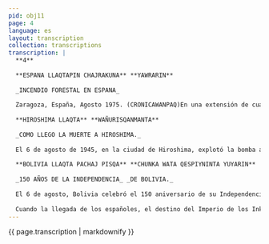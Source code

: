 ```yaml
---
pid: obj11
page: 4
language: es
layout: transcription
collection: transcriptions
transcription: |
  **4**
  
  **ESPANA LLAQTAPIN CHAJRAKUNA** **YAWRARIN**
  
  _INCENDIO FORESTAL EN ESPANA_
  
  Zaragoza, España, Agosto 1975. (CRONICAWANPAQ)En una extensión de cuatro mil hectáreas de cultivos y pinos, se ha declarado un incendio, dejando pérdidas que se valorizan en aproximadamente nueve millones de dólares. El incendio forestal que durante cuatro dias afectó la provincia de Zaragoza,y que ha dejado todo totalmente calcinado se habria producido a causa de una chispa eléctrica que se propagó rápidamente, debidio a los vientos existentes, de tal modo que prendió en los pinos y arrasó con los sembrios, llegando a amenazar a dos poblados de la comarca, cuyos habitantes fueron evacuados inmediatamente. A fin de sofocar el incendio, se han hecho presentes en la zona del siniestro Fuerzas del Ejército, bomberos y la Guardia Civil, asi como numerosos voluntarios. Este siniestro ha dejado enormes pérdidas en dinero y materiales cuyo monto aún no ha sido calculado, pero se descuenta que son grandes.
  
  **HIROSHIMA LLAQTA** **WAÑURISQANMANTA**
  
  _COMO LLEGO LA MUERTE A HIROSHIMA._
  
  El 6 de agosto de 1945, en la ciudad de Hiroshima, explotó la bomba atómica. Como producto de esa explosión. mas de doscientas mil personas perdieron la vida. En ese tiempo, se desarrollaba en el mundo la llamada Segunda Guerra Mundial, Estados Unidos, construyó una bomba, la bomba atomica, que la más mortifera de las bombas, la que causa más muertos. Esa bomba que incluso después de años de haber sido explotada sigue causando muertes en las personas que han recibido sus efectos. Su explosión se produce comro un rayo, tiene la luminosidad del relampago, y el calor que produce quema a toda la gente y las cosas que se encuentren en el lugar de explosión. Asi. Estados Unidos construyó esa bomba y sus gobernantes ordenaron que fuese soltada sobre la ciudad de Hiroshima, en Japón. A las ocho de la mañana del 6 de agosto de 1945, un avión cruzó la ciudad de Hiroshima y solto la bomba. Se produjo un resplandor de relampago y en ese momento mató a más de 80,000 personas, horriblemente quemadas, carbonizadas. Los sobrevivientes han ido muriendo paulatinamente, por los efectos nocivos de esta bomba y ya suman más de 200,000. Donde explota la bomba atomica, muere todo signo de vida, destruye todo lo que el hombre ha podido levantar y los sobrevivientes adquieren enfermedades incurables. Por eso, todos los pueblos debemos oponemos a la fabricición de esas bombas.
  
  **BOLIVIA LLAQTA PACHAJ PISQA** **CHUNKA WATA QESPIYNINTA YUYARIN**
  
  _150 AÑOS DE LA INDEPENDENCIA_ _DE BOLIVIA._
  
  El 6 de agosto, Bolivia celebró el 150 aniversario de su Independencia. Ese dia, hace 150 años, en 1825, Bolivia se erigió como nación libre e independiente. En sus actuales territorios, antiguamente se desarrollo una gran cultura, a ella conocemos con el nombre de cultura Aimara, o pueblo Aimara, ellos construyeron grandes edificaciones, que hasta hoy se mantienen en pie. Este pueblo se extendió a las orillas del Lago Titicaca, y su existencia se remonta a tiempos anteriores a los de los Inkas. Cuando la aparición de la Cultura Inka, y luego en la etapa de su desarrollo, llegaron hasta las zonas de asentamiento Aimara. Luego de enfrentamientos bélicos, los Inkas, se erigieron en vencedores y las poblaciones aimaras fueron integradas al Imperio del Taantinsuyo. A partir de entonces los Inkas señorearon en estas regiones, a las que se les denominó QOLLASUYO,
  
  Cuando la llegada de los españoles, el destino del Imperio de los Inkas, los arrastró también a ellos convirtiéndose en Colonia de España, en esta época a esta región se le conoció con el nombre del Alto Peru. En 1809, en la ciudad de La Paz, se levantó don Pedro Murillo, en contra de la Audiencia de Charcas, en claro gesto de rebeldia, pero en ese entonces gobemaba el Peru el Virrey don Femando de Abascal, quien ordenó al General Goyeneche, trasladarse al Alto Peru y sofocar la rebelión. El General Goyeneche, derrotó a los revolucionarios del Alto Peru, y aprehendió a Pedro Murillo, quien fue ajusticiado en la Plaza Principal de La Paz, como responsable del levantamiento. Cuando se proclamó la Independencia del Perú, en 1821, por el General San Matin, en el Alto Peru, siguieron gobernando los españoles. Por eso, después de la Batalla de Ayacucho, en que los ejércitos patriotas derrotan a los españoles, Bolivar recorrió el Sur del Peru y llegó al Qollasuyo, donde aún permanecian los españoles, con la llegada de Bolivar, los pobladores del Alto Peru se unieron y proclamaron su Independencia y en homenaje a Bolivar, denominaron a la nueva República como BOLIVIA, el día 6 de agosto de 1825. Desdeentonces Bolivia fue una nación separada, ya no integró la nación peruana, pero en todos los tiempos los lazos de unión de Peru y Bolivia se mantuvieron siempre firmes, juntos hemos vivido. Por eso, hoy que Bolivia festeja los Ciento Cincuenta años de vida independiente, con gran alborozo, también nos alegramos nosotros, porque vemos en Bolivia a un país hermano. Con este motivo, y para relievar este acontecimiento, ha ido a Bolivia el General Francisco Morales Bermudez, Primer Ministro Peruano, quien lleva la representación del Presidente de la República, del Gobieno Revolucionario y del Pueblo Peruano. Asimismo, han ido a Bolivia otras delegaciones como la de Venezuela, encabezada por su Presidente y delegaciones de otros países.
---
```


{{ page.transcription | markdownify }}
